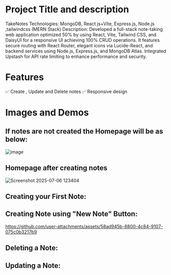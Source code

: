 # Project Title and description
TakeNotes
Technologies: MongoDB, React js+Vite, Express.js, Node.js ,tailwindcss (MERN Stack)
Description: Developed a full-stack note-taking web application optimized 50% by using React, Vite, Tailwind
 CSS, and DaisyUI for a responsive UI achieving 100% CRUD operations. It features secure routing with React
 Router, elegant icons via Lucide-React, and backend services using Node.js, Express.js, and MongoDB Atlas.
 Integrated Upstash for API rate limiting to enhance performance and security.

 # Features
✅ Create , Update and Delete notes
✅ Responsive design

# Images and Demos
## If notes are not created the Homepage will be as below:
![image](https://github.com/user-attachments/assets/87262360-a63c-4664-9cd6-9a8311f6d38a)


## Homepage after creating notes

![Screenshot 2025-07-06 123404](https://github.com/user-attachments/assets/5c6ed486-cd20-420f-8c89-d13177136e32)

## Creating your First Note:

## Creating Note using "New Note" Button:


https://github.com/user-attachments/assets/58ad945b-8800-4c84-9107-075c0b3217b9


## Deleting a Note:

## Updating a Note:

